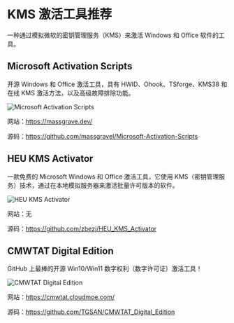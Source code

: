 # KMS 激活工具推荐

一种通过模拟微软的密钥管理服务（KMS）来激活 Windows 和 Office 软件的工具。

## Microsoft Activation Scripts

开源 Windows 和 Office 激活工具，具有 HWID、Ohook、TSforge、KMS38 和在线 KMS 激活方法，以及高级故障排除功能。

<ClientOnly><Img src="/images/software/lists//kms-activator/microsoft-activation-scripts.webp" alt="Microsoft Activation Scripts" /></ClientOnly>

网站：https://massgrave.dev/

源码：https://github.com/massgravel/Microsoft-Activation-Scripts

## HEU KMS Activator

一款免费的 Microsoft Windows 和 Office 激活工具，它使用 KMS（密钥管理服务）技术，通过在本地模拟服务器来激活批量许可版本的软件。

<ClientOnly><Img src="/images/software/lists//kms-activator/heu-kms-activator.webp" alt="HEU KMS Activator" /></ClientOnly>

网站：无

源码：https://github.com/zbezj/HEU_KMS_Activator

## CMWTAT Digital Edition

GitHub 上最棒的开源 Win10/Win11 数字权利（数字许可证）激活工具！

<ClientOnly><Img src="/images/software/lists//kms-activator/cmwtat-digital-edition.webp" alt="CMWTAT Digital Edition" /></ClientOnly>

网站：https://cmwtat.cloudmoe.com/

源码：https://github.com/TGSAN/CMWTAT_Digital_Edition